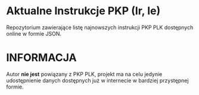 # Aktualne Instrukcje PKP (Ir, Ie)
Repozytorium zawierające listę najnowszych instrukcji PKP PLK dostępnych online w formie JSON.

# INFORMACJA
Autor **nie jest** powiązany z PKP PLK, projekt ma na celu jedynie udostępnienie danych dostępnych już w internecie w bardziej przystępnej formie.
